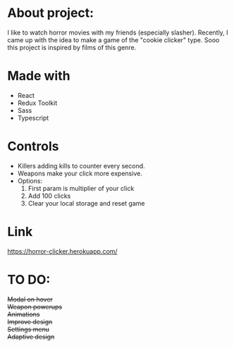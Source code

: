 # About project:

I like to watch horror movies with my friends (especially slasher). Recently, I came up with the idea to make a game of the "cookie clicker" type. 
Sooo this project is inspired by films of this genre.

# Made with
* React
* Redux Toolkit
* Sass
* Typescript

# Controls
* Killers adding kills to counter every second.
* Weapons make your click more expensive.
* Options:
  1. First param is multiplier of your click
  2. Add 100 clicks
  3. Clear your local storage and reset game

# Link

https://horror-clicker.herokuapp.com/

# TO DO:
~~Modal on hover~~\
~~Weapon powerups~~\
~~Animations~~\
~~Improve design~~\
~~Settings menu~~\
~~Adaptive design~~
